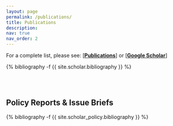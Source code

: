 ```yaml
---
layout: page
permalink: /publications/
title: Publications
description:
nav: true
nav_order: 2
---
```

<!-- _pages/publications.md -->
<div class="publications">

For a complete list, please see: [<b><a href="publications">Publications</a></b>] or [<b><a href="https://scholar.google.com/citations?user=MbBntPgAAAAJ&view_op=list_works&sortby=pubdate" target="_blank">Google Scholar</a></b>]

{% bibliography -f {{ site.scholar.bibliography }} %}

<br>
<br>
<h2>Policy Reports & Issue Briefs</h2>

{% bibliography -f {{ site.scholar_policy.bibliography }} %}

</div>
